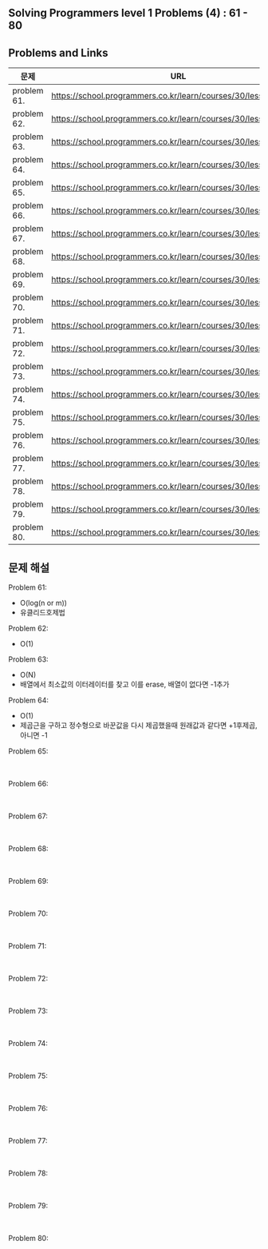 ## Solving Programmers level 1 Problems (4) : 61 - 80
## Problems and Links

| 문제  | URL |
| --- | --- |
| problem 61. | https://school.programmers.co.kr/learn/courses/30/lessons/12940 | (https://school.programmers.co.kr/learn/courses/30/lessons/12940) |
| problem 62. | https://school.programmers.co.kr/learn/courses/30/lessons12937/ | (https://school.programmers.co.kr/learn/courses/30/lessons/12937) |
| problem 63. | https://school.programmers.co.kr/learn/courses/30/lessons/12935 | (https://school.programmers.co.kr/learn/courses/30/lessons/12935) |
| problem 64. | https://school.programmers.co.kr/learn/courses/30/lessons/12934 | (https://school.programmers.co.kr/learn/courses/30/lessons/12934) |
| problem 65. | https://school.programmers.co.kr/learn/courses/30/lessons/12933 | (https://school.programmers.co.kr/learn/courses/30/lessons/12933) |
| problem 66. | https://school.programmers.co.kr/learn/courses/30/lessons/12932 | (https://school.programmers.co.kr/learn/courses/30/lessons/12932) |
| problem 67. | https://school.programmers.co.kr/learn/courses/30/lessons/12931 | (https://school.programmers.co.kr/learn/courses/30/lessons/12931) |
| problem 68. | https://school.programmers.co.kr/learn/courses/30/lessons/12930 | (https://school.programmers.co.kr/learn/courses/30/lessons/12930) |
| problem 69. | https://school.programmers.co.kr/learn/courses/30/lessons/12928 | (https://school.programmers.co.kr/learn/courses/30/lessons/12928) |
| problem 70. | https://school.programmers.co.kr/learn/courses/30/lessons/12926 | (https://school.programmers.co.kr/learn/courses/30/lessons/12926) |
| problem 71. | https://school.programmers.co.kr/learn/courses/30/lessons/12925 | (https://school.programmers.co.kr/learn/courses/30/lessons/12925) |
| problem 72. | https://school.programmers.co.kr/learn/courses/30/lessons/12922 | (https://school.programmers.co.kr/learn/courses/30/lessons/12922) |
| problem 73. | https://school.programmers.co.kr/learn/courses/30/lessons/12921 | (https://school.programmers.co.kr/learn/courses/30/lessons/12921) |
| problem 74. | https://school.programmers.co.kr/learn/courses/30/lessons/12919 | (https://school.programmers.co.kr/learn/courses/30/lessons/12919) |
| problem 75. | https://school.programmers.co.kr/learn/courses/30/lessons/12918 | (https://school.programmers.co.kr/learn/courses/30/lessons/12918) |
| problem 76. | https://school.programmers.co.kr/learn/courses/30/lessons/12917 | (https://school.programmers.co.kr/learn/courses/30/lessons/12917) |
| problem 77. | https://school.programmers.co.kr/learn/courses/30/lessons/12916 | (https://school.programmers.co.kr/learn/courses/30/lessons/12916) |
| problem 78. | https://school.programmers.co.kr/learn/courses/30/lessons/12915 | (https://school.programmers.co.kr/learn/courses/30/lessons/12915) |
| problem 79. | https://school.programmers.co.kr/learn/courses/30/lessons/12912 | (https://school.programmers.co.kr/learn/courses/30/lessons/12912) |
| problem 80. | https://school.programmers.co.kr/learn/courses/30/lessons/12910 | (https://school.programmers.co.kr/learn/courses/30/lessons/12910) |



## 문제 해설
Problem 61: <br /> 
- O(log(n or m)) <br />
- 유클리드호제법
  
Problem 62: <br /> 
- O(1) <br />

Problem 63: <br /> 
- O(N) <br />
- 배열에서 최소값의 이터레이터를 찾고 이를 erase, 배열이 없다면 -1추가
  
Problem 64: <br />
- O(1) <br />
- 제곱근을 구하고 정수형으로 바꾼값을 다시 제곱했을때 원래값과 같다면 +1후제곱, 아니면 -1

Problem 65: <br /> <br /> <br />

Problem 66: <br /> <br /> <br />

Problem 67: <br /> <br /> <br />

Problem 68: <br /> <br /> <br />

Problem 69: <br /> <br /> <br />

Problem 70: <br /> <br /> <br />

Problem 71: <br /> <br /> <br />

Problem 72: <br /> <br /> <br />

Problem 73: <br /> <br /> <br />

Problem 74: <br /> <br /> <br />

Problem 75: <br /> <br /> <br />

Problem 76: <br /> <br /> <br />

Problem 77: <br /> <br /> <br />

Problem 78: <br /> <br /> <br />

Problem 79: <br /> <br /> <br />

Problem 80: <br /> <br /> <br />
